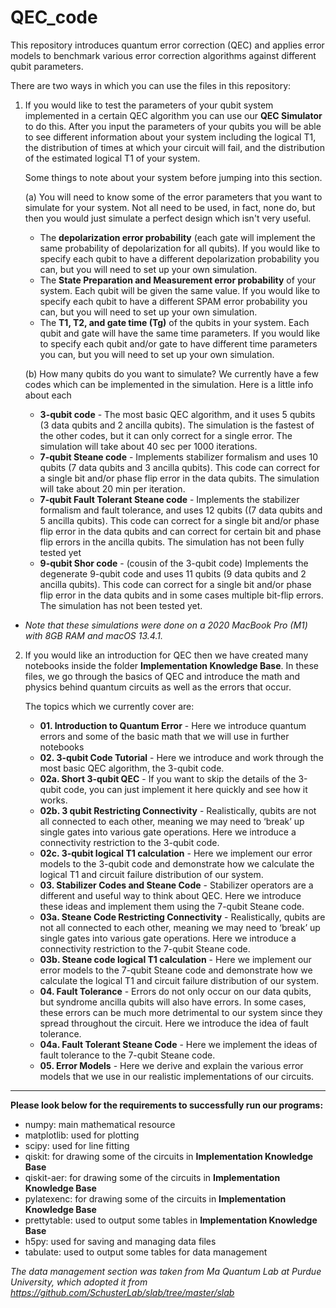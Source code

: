# QEC_code
This repository introduces quantum error correction (QEC) and applies error models to benchmark various error correction algorithms against different qubit parameters. 

There are two ways in which you can use the files in this repository:

1. If you would like to test the parameters of your qubit system implemented in a certain QEC algorithm you can use our **QEC Simulator** to do this. After you input the parameters of your qubits you will be able to see different information about your system including the logical T1, the distribution of times at which your circuit will fail, and the distribution of the estimated logical T1 of your system.

	Some things to note about your system before jumping into this section.

	(a) You will need to know some of the error parameters that you want to simulate for your system. Not all need to be used, in fact, none do, but then you would just simulate a perfect design which isn't very useful.
  	- The **depolarization error probability** (each gate will implement the same probability of depolarization for all qubits). If you would like to specify each qubit to have a different depolarization probability you can, but you will need to set up your own simulation.
  	- The **State Preparation and Measurement error probability** of your system. Each qubit will be given the same value. If you would like to specify each qubit to have a different SPAM error probability you can, but you will need to set up your own simulation.
  	- The **T1, T2, and gate time (Tg)** of the qubits in your system. Each qubit and gate will have the same time parameters. If you would like to specify each qubit and/or gate to have different time parameters you can, but you will need to set up your own simulation.

	(b) How many qubits do you want to simulate? We currently have a few codes which can be implemented in the simulation. Here is a little info about each
  	- **3-qubit code** - The most basic QEC algorithm, and it uses 5 qubits (3 data qubits and 2 ancilla qubits). The simulation is the fastest of the other codes, but it can only correct for a single error. The simulation will take about 40 sec per 1000 iterations.
  	- **7-qubit Steane code** - Implements stabilizer formalism and uses 10 qubits (7 data qubits and 3 ancilla qubits). This code can correct for a single bit and/or phase flip error in the data qubits. The simulation will take about 20 min per iteration.
  	- **7-qubit Fault Tolerant Steane code** - Implements the stabilizer formalism and fault tolerance, and uses 12 qubits ((7 data qubits and 5 ancilla qubits). This code can correct for a single bit and/or phase flip error in the data qubits and can correct for certain bit and phase flip errors in the ancilla qubits. The simulation has not been fully tested yet
  	- **9-qubit Shor code** - (cousin of the 3-qubit code) Implements the degenerate 9-qubit code and uses 11 qubits (9 data qubits and 2 ancilla qubits). This code can correct for a single bit and/or phase flip error in the data qubits and in some cases multiple bit-flip errors. The simulation has not been tested yet.

    
* *Note that these simulations were done on a 2020 MacBook Pro (M1) with 8GB RAM and macOS 13.4.1.*


2. If you would like an introduction for QEC then we have created many notebooks inside the folder **Implementation Knowledge Base**. In these files, we go through the basics of QEC and introduce the math and physics behind quantum circuits as well as the errors that occur.

	The topics which we currently cover are:
  
	- **01. Introduction to Quantum Error** - Here we introduce quantum errors and some of the basic math that we will use in further notebooks
 	- **02. 3-qubit Code Tutorial** - Here we introduce and work through the most basic QEC algorithm, the 3-qubit code.
	- **02a. Short 3-qubit QEC** - If you want to skip the details of the 3-qubit code, you can just implement it here quickly and see how it works.
	- **02b. 3 qubit Restricting Connectivity** - Realistically, qubits are not all connected to each other, meaning we may need to ‘break’ up single gates into various gate operations. Here we introduce a connectivity restriction to the 3-qubit code.
	- **02c. 3-qubit logical T1 calculation** - Here we implement our error models to the 3-qubit code and demonstrate how we calculate the logical T1 and circuit failure distribution of our system.
 	- **03. Stabilizer Codes and Steane Code** - Stabilizer operators are a different and useful way to think about QEC. Here we introduce these ideas and implement them using the 7-qubit Steane code.
  	- **03a. Steane Code Restricting Connectivity** - Realistically, qubits are not all connected to each other, meaning we may need to ‘break’ up single gates into various gate operations. Here we introduce a connectivity restriction to the 7-qubit Steane code.
  	- **03b. Steane code logical T1 calculation** - Here we implement our error models to the 7-qubit Steane code and demonstrate how we calculate the logical T1 and circuit failure distribution of our system.
  	- **04. Fault Tolerance** - Errors do not only occur on our data qubits, but syndrome ancilla qubits will also have errors. In some cases, these errors can be much more detrimental to our system since they spread throughout the circuit. Here we introduce the idea of fault tolerance.
  	- **04a. Fault Tolerant Steane Code** - Here we implement the ideas of fault tolerance to the 7-qubit Steane code.
  	- **05. Error Models** - Here we derive and explain the various error models that we use in our realistic implementations of our circuits.

- - - - - - - - - - - - - - - - - - - - - -

**Please look below for the requirements to successfully run our programs:**

- numpy: main mathematical resource
- matplotlib: used for plotting
- scipy: used for line fitting
- qiskit: for drawing some of the circuits in **Implementation Knowledge Base**
- qiskit-aer: for drawing some of the circuits in **Implementation Knowledge Base**
- pylatexenc: for drawing some of the circuits in **Implementation Knowledge Base**
- prettytable: used to output some tables in **Implementation Knowledge Base**
- h5py: used for saving and managing data files
- tabulate: used to output some tables for data management

*The data management section was taken from Ma Quantum Lab at Purdue University, which adopted it from https://github.com/SchusterLab/slab/tree/master/slab*

